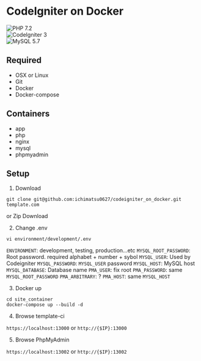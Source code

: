 # CodeIgniter on Docker

![PHP 7.2](https://img.shields.io/badge/PHP-7.2-green.svg)  
![CodeIgniter 3](https://img.shields.io/badge/CodeIgniter-3-orange.svg)  
![MySQL 5.7](https://img.shields.io/badge/MySQL-5.7-blue.svg)  

## Required

- OSX or Linux
- Git
- Docker
- Docker-compose

## Containers

- app
- php
- nginx
- mysql
- phpmyadmin

## Setup

1. Download

```
git clone git@github.com:ichimatsu0627/codeigniter_on_docker.git template.com
```

or Zip Download

2. Change .env

```
vi environment/development/.env
```

`ENVIRONMENT`: development, testing, production...etc
`MYSQL_ROOT_PASSWORD`: Root password. required alphabet + number + sybol
`MYSQL_USER`: Used by Codeigniter
`MYSQL_PASSWORD`: `MYSQL_USER` password
`MYSQL_HOST`: MySQL host
`MYSQL_DATABASE`: Database name
`PMA_USER`: fix root
`PMA_PASSWORD`: same `MYSQL_ROOT_PASSWORD`
`PMA_ARBITRARY`: ?
`PMA_HOST`: same `MYSQL_HOST`


3. Docker up

```
cd site_container
docker-compose up --build -d
```

4. Browse template-ci

`https://localhost:13000` or `http://{$IP}:13000`

5. Browse PhpMyAdmin

`https://localhost:13002` or `http://{$IP}:13002`

